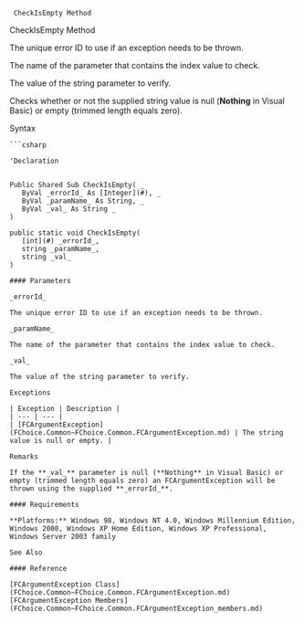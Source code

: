 ﻿     CheckIsEmpty Method                                                   

CheckIsEmpty Method

The unique error ID to use if an exception needs to be thrown.

The name of the parameter that contains the index value to check.

The value of the string parameter to verify.

Checks whether or not the supplied string value is null (**Nothing** in Visual Basic) or empty (trimmed length equals zero).

Syntax

```vbnet
```csharp

'Declaration
 

Public Shared Sub CheckIsEmpty( _
   ByVal _errorId_ As [Integer](#), _
   ByVal _paramName_ As String, _
   ByVal _val_ As String _
) 

public static void CheckIsEmpty( 
   [int](#) _errorId_,
   string _paramName_,
   string _val_
)

#### Parameters

_errorId_

The unique error ID to use if an exception needs to be thrown.

_paramName_

The name of the parameter that contains the index value to check.

_val_

The value of the string parameter to verify.

Exceptions

| Exception | Description |
| --- | --- |
| [FCArgumentException](FChoice.Common~FChoice.Common.FCArgumentException.md) | The string value is null or empty. |

Remarks

If the **_val_** parameter is null (**Nothing** in Visual Basic) or empty (trimmed length equals zero) an FCArgumentException will be thrown using the supplied **_errorId_**.

#### Requirements

**Platforms:** Windows 98, Windows NT 4.0, Windows Millennium Edition, Windows 2000, Windows XP Home Edition, Windows XP Professional, Windows Server 2003 family

See Also

#### Reference

[FCArgumentException Class](FChoice.Common~FChoice.Common.FCArgumentException.md)  
[FCArgumentException Members](FChoice.Common~FChoice.Common.FCArgumentException_members.md)